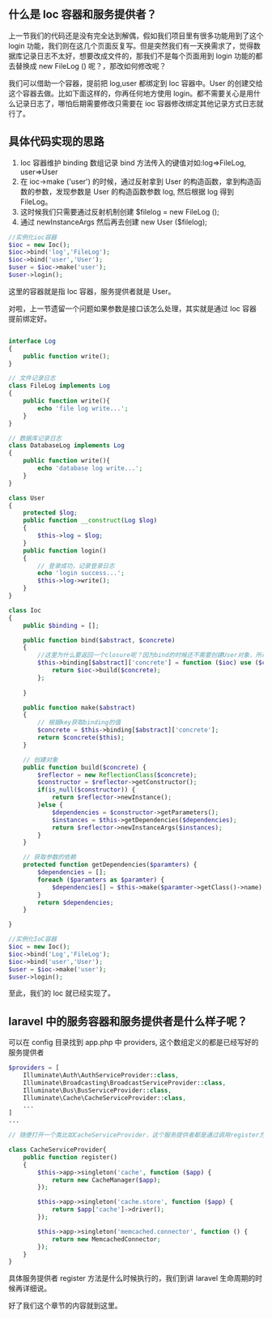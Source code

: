 ## 什么是 Ioc 容器和服务提供者？

上一节我们的代码还是没有完全达到解偶，假如我们项目里有很多功能用到了这个 login 功能，我们则在这几个页面反复写。但是突然我们有一天换需求了，觉得数据库记录日志不太好，想要改成文件的，那我们不是每个页面用到 login 功能的都去替换成 new FileLog () 呢？，那改如何修改呢？

我们可以借助一个容器，提前把 log,user 都绑定到 Ioc 容器中。User 的创建交给这个容器去做。比如下面这样的，你再任何地方使用 login。都不需要关心是用什么记录日志了，哪怕后期需要修改只需要在 ioc 容器修改绑定其他记录方式日志就行了。

## 具体代码实现的思路

1. Ioc 容器维护 binding 数组记录 bind 方法传入的键值对如:log=>FileLog, user=>User
2. 在 ioc->make ('user') 的时候，通过反射拿到 User 的构造函数，拿到构造函数的参数，发现参数是 User 的构造函数参数 log, 然后根据 log 得到 FileLog。
3. 这时候我们只需要通过反射机制创建 $filelog = new FileLog ();
4. 通过 newInstanceArgs 然后再去创建 new User ($filelog);

```php
//实例化ioc容器
$ioc = new Ioc();
$ioc->bind('log','FileLog');
$ioc->bind('user','User');
$user = $ioc->make('user');
$user->login();
```

这里的容器就是指 Ioc 容器，服务提供者就是 User。

对啦，上一节遗留一个问题如果参数是接口该怎么处理，其实就是通过 Ioc 容器提前绑定好。

```php

interface Log
{
    public function write();
}

// 文件记录日志
class FileLog implements Log
{
    public function write(){
        echo 'file log write...';
    }
}

// 数据库记录日志
class DatabaseLog implements Log
{
    public function write(){
        echo 'database log write...';
    }
}

class User
{
    protected $log;
    public function __construct(Log $log)
    {
        $this->log = $log;
    }
    public function login()
    {
        // 登录成功，记录登录日志
        echo 'login success...';
        $this->log->write();
    }
}

class Ioc
{
    public $binding = [];

    public function bind($abstract, $concrete)
    {
        //这里为什么要返回一个closure呢？因为bind的时候还不需要创建User对象，所以采用closure等make的时候再创建FileLog;
        $this->binding[$abstract]['concrete'] = function ($ioc) use ($concrete) {
            return $ioc->build($concrete);
        };
		
    }

    public function make($abstract)
    {
        // 根据key获取binding的值
        $concrete = $this->binding[$abstract]['concrete'];
        return $concrete($this);
    }

    // 创建对象
    public function build($concrete) {
        $reflector = new ReflectionClass($concrete);
        $constructor = $reflector->getConstructor();
        if(is_null($constructor)) {
            return $reflector->newInstance();
        }else {
            $dependencies = $constructor->getParameters();
            $instances = $this->getDependencies($dependencies);
            return $reflector->newInstanceArgs($instances);
        }
    }

    // 获取参数的依赖
    protected function getDependencies($paramters) {
        $dependencies = [];
        foreach ($paramters as $paramter) {
            $dependencies[] = $this->make($paramter->getClass()->name);
        }
        return $dependencies;
    }

}

//实例化IoC容器
$ioc = new Ioc();
$ioc->bind('Log','FileLog');
$ioc->bind('user','User');
$user = $ioc->make('user');
$user->login();
```

至此，我们的 Ioc 就已经实现了。

## laravel 中的服务容器和服务提供者是什么样子呢？

可以在 config 目录找到 app.php 中 providers, 这个数组定义的都是已经写好的服务提供者

```php
$providers = [
    Illuminate\Auth\AuthServiceProvider::class,
    Illuminate\Broadcasting\BroadcastServiceProvider::class,
    Illuminate\Bus\BusServiceProvider::class,
    Illuminate\Cache\CacheServiceProvider::class,
    ...
]
...

// 随便打开一个类比如CacheServiceProvider，这个服务提供者都是通过调用register方法注册到ioc容器中，其中的app就是Ioc容器。singleton可以理解成我们的上面例子中的bind方法。只不过这里singleton指的是单例模式。

class CacheServiceProvider{
    public function register()
    {
        $this->app->singleton('cache', function ($app) {
            return new CacheManager($app);
        });

        $this->app->singleton('cache.store', function ($app) {
            return $app['cache']->driver();
        });

        $this->app->singleton('memcached.connector', function () {
            return new MemcachedConnector;
        });
    }
}
```

具体服务提供者 register 方法是什么时候执行的，我们到讲 laravel 生命周期的时候再详细说。

好了我们这个章节的内容就到这里。
